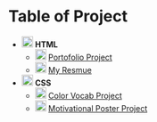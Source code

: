 # Table of Project

- <img src="https://cdn-icons-png.flaticon.com/128/1051/1051277.png" width="20"> **HTML**
  - <img src="https://cdn-icons-png.flaticon.com/128/12486/12486773.png" width="20"> [Portofolio Project](./Multi-Page%20Web/4.3%20HTML%20Porfolio%20Project/)
  - <img src="https://cdn-icons-png.flaticon.com/128/9119/9119108.png" width="20"> [My Resmue](./Multi-Page%20Web/Capstone-Project/)
- <img src="https://cdn-icons-png.flaticon.com/128/732/732190.png" width="20"> **CSS**
  - <img src="https://cdn-icons-png.flaticon.com/128/3285/3285819.png" width="20"> [Color Vocab Project](./CSS/5.4%20Color%20Vocab%20Project/)
  - <img src="https://cdn-icons-png.flaticon.com/128/3400/3400744.png" width="20"> [Motivational Poster Project](./CSS/5.4%20Color%20Vocab%20Project/)
